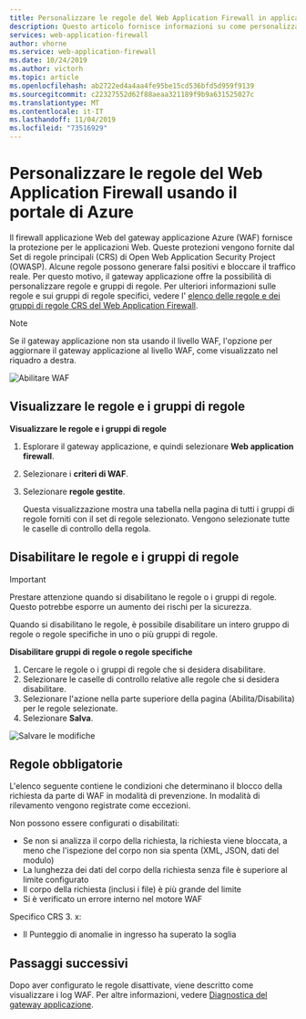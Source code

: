 ```yaml
---
title: Personalizzare le regole del Web Application Firewall in applicazione Azure gateway-portale di Azure
description: Questo articolo fornisce informazioni su come personalizzare le regole del Web Application Firewall nel gateway applicazione con il portale di Azure.
services: web-application-firewall
author: vhorne
ms.service: web-application-firewall
ms.date: 10/24/2019
ms.author: victorh
ms.topic: article
ms.openlocfilehash: ab2722ed4a4aa4fe95be15cd536bfd5d959f9139
ms.sourcegitcommit: c22327552d62f88aeaa321189f9b9a631525027c
ms.translationtype: MT
ms.contentlocale: it-IT
ms.lasthandoff: 11/04/2019
ms.locfileid: "73516929"
---
```

# <a name="customize-web-application-firewall-rules-using-the-azure-portal"></a>Personalizzare le regole del Web Application Firewall usando il portale di Azure

Il firewall applicazione Web del gateway applicazione Azure (WAF) fornisce la protezione per le applicazioni Web. Queste protezioni vengono fornite dal Set di regole principali (CRS) di Open Web Application Security Project (OWASP). Alcune regole possono generare falsi positivi e bloccare il traffico reale. Per questo motivo, il gateway applicazione offre la possibilità di personalizzare regole e gruppi di regole. Per ulteriori informazioni sulle regole e sui gruppi di regole specifici, vedere l' [elenco delle regole e dei gruppi di regole CRS del Web Application Firewall](application-gateway-crs-rulegroups-rules.md).

>[!NOTE]
> Se il gateway applicazione non sta usando il livello WAF, l'opzione per aggiornare il gateway applicazione al livello WAF, come visualizzato nel riquadro a destra. 

![Abilitare WAF][fig1]

## <a name="view-rule-groups-and-rules"></a>Visualizzare le regole e i gruppi di regole

**Visualizzare le regole e i gruppi di regole**
1. Esplorare il gateway applicazione, e quindi selezionare **Web application firewall**.  
2. Selezionare i **criteri di WAF**.
2. Selezionare **regole gestite**.

   Questa visualizzazione mostra una tabella nella pagina di tutti i gruppi di regole forniti con il set di regole selezionato. Vengono selezionate tutte le caselle di controllo della regola.

## <a name="disable-rule-groups-and-rules"></a>Disabilitare le regole e i gruppi di regole

> [!IMPORTANT]
> Prestare attenzione quando si disabilitano le regole o i gruppi di regole. Questo potrebbe esporre un aumento dei rischi per la sicurezza.

Quando si disabilitano le regole, è possibile disabilitare un intero gruppo di regole o regole specifiche in uno o più gruppi di regole. 

**Disabilitare gruppi di regole o regole specifiche**

   1. Cercare le regole o i gruppi di regole che si desidera disabilitare.
   2. Selezionare le caselle di controllo relative alle regole che si desidera disabilitare. 
   3. Selezionare l'azione nella parte superiore della pagina (Abilita/Disabilita) per le regole selezionate.
   2. Selezionare **Salva**. 

![Salvare le modifiche][3]

## <a name="mandatory-rules"></a>Regole obbligatorie

L'elenco seguente contiene le condizioni che determinano il blocco della richiesta da parte di WAF in modalità di prevenzione. In modalità di rilevamento vengono registrate come eccezioni.

Non possono essere configurati o disabilitati:

* Se non si analizza il corpo della richiesta, la richiesta viene bloccata, a meno che l'ispezione del corpo non sia spenta (XML, JSON, dati del modulo)
* La lunghezza dei dati del corpo della richiesta senza file è superiore al limite configurato
* Il corpo della richiesta (inclusi i file) è più grande del limite
* Si è verificato un errore interno nel motore WAF

Specifico CRS 3. x:

* Il Punteggio di anomalie in ingresso ha superato la soglia

## <a name="next-steps"></a>Passaggi successivi

Dopo aver configurato le regole disattivate, viene descritto come visualizzare i log WAF. Per altre informazioni, vedere [Diagnostica del gateway applicazione](../../application-gateway/application-gateway-diagnostics.md#diagnostic-logging).

[fig1]: ../media/application-gateway-customize-waf-rules-portal/1.png
[3]: ../media/application-gateway-customize-waf-rules-portal/figure3.png
